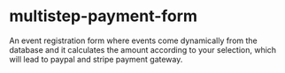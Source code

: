 # multistep-payment-form
An event registration form where events come dynamically from the database and it calculates the amount according to your selection, which will lead to paypal and stripe payment gateway.
